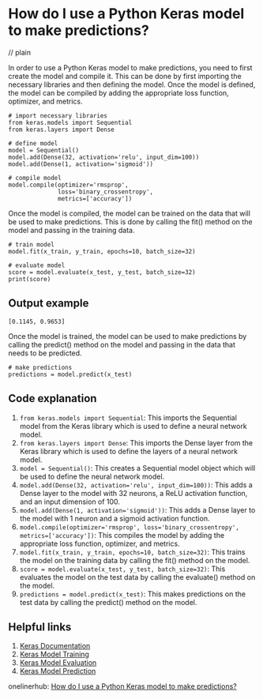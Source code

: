 # How do I use a Python Keras model to make predictions?
// plain

In order to use a Python Keras model to make predictions, you need to first create the model and compile it. This can be done by first importing the necessary libraries and then defining the model. Once the model is defined, the model can be compiled by adding the appropriate loss function, optimizer, and metrics.

```
# import necessary libraries
from keras.models import Sequential
from keras.layers import Dense

# define model
model = Sequential()
model.add(Dense(32, activation='relu', input_dim=100))
model.add(Dense(1, activation='sigmoid'))

# compile model
model.compile(optimizer='rmsprop',
              loss='binary_crossentropy',
              metrics=['accuracy'])
```

Once the model is compiled, the model can be trained on the data that will be used to make predictions. This is done by calling the fit() method on the model and passing in the training data.

```
# train model
model.fit(x_train, y_train, epochs=10, batch_size=32)

# evaluate model
score = model.evaluate(x_test, y_test, batch_size=32)
print(score)
```

## Output example

```
[0.1145, 0.9653]
```

Once the model is trained, the model can be used to make predictions by calling the predict() method on the model and passing in the data that needs to be predicted.

```
# make predictions
predictions = model.predict(x_test)
```

## Code explanation


1. `from keras.models import Sequential`: This imports the Sequential model from the Keras library which is used to define a neural network model.
2. `from keras.layers import Dense`: This imports the Dense layer from the Keras library which is used to define the layers of a neural network model.
3. `model = Sequential()`: This creates a Sequential model object which will be used to define the neural network model.
4. `model.add(Dense(32, activation='relu', input_dim=100))`: This adds a Dense layer to the model with 32 neurons, a ReLU activation function, and an input dimension of 100.
5. `model.add(Dense(1, activation='sigmoid'))`: This adds a Dense layer to the model with 1 neuron and a sigmoid activation function.
6. `model.compile(optimizer='rmsprop', loss='binary_crossentropy', metrics=['accuracy'])`: This compiles the model by adding the appropriate loss function, optimizer, and metrics.
7. `model.fit(x_train, y_train, epochs=10, batch_size=32)`: This trains the model on the training data by calling the fit() method on the model.
8. `score = model.evaluate(x_test, y_test, batch_size=32)`: This evaluates the model on the test data by calling the evaluate() method on the model.
9. `predictions = model.predict(x_test)`: This makes predictions on the test data by calling the predict() method on the model.

## Helpful links

1. [Keras Documentation](https://keras.io/api/)
2. [Keras Model Training](https://keras.io/getting-started/sequential-model-guide/#training)
3. [Keras Model Evaluation](https://keras.io/getting-started/sequential-model-guide/#evaluation)
4. [Keras Model Prediction](https://keras.io/getting-started/sequential-model-guide/#prediction)

onelinerhub: [How do I use a Python Keras model to make predictions?](https://onelinerhub.com/python-keras/how-do-i-use-a-python-keras-model-to-make-predictions)